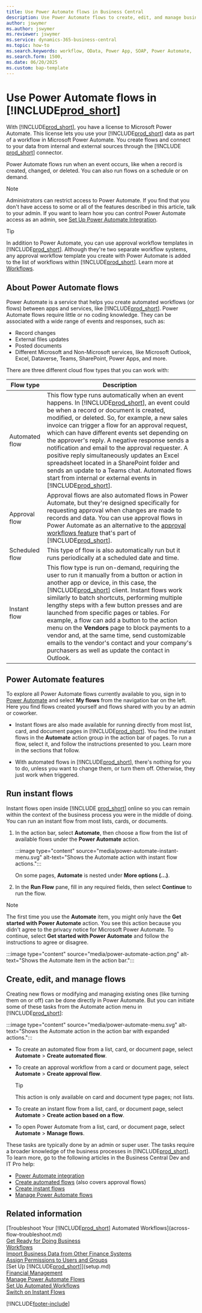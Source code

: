 ```yaml
---
title: Use Power Automate flows in Business Central
description: Use Power Automate flows to create, edit, and manage business processes. Boost productivity with easy automation.
author: jswymer
ms.author: jswymer
ms.reviewer: jswymer
ms.service: dynamics-365-business-central
ms.topic: how-to
ms.search.keywords: workflow, OData, Power App, SOAP, Power Automate, 
ms.search.form: 1500, 
ms.date: 06/20/2025
ms.custom: bap-template 
---
```


# Use Power Automate flows in [!INCLUDE[prod_short](includes/prod_short.md)]

With [!INCLUDE[prod_short](includes/prod_short.md)], you have a license to Microsoft Power Automate. This license lets you use your [!INCLUDE[prod_short](includes/prod_short.md)] data as part of a workflow in Microsoft Power Automate. You create flows and connect to your data from internal and external sources through the [!INCLUDE [prod_short](includes/prod_short.md)] connector.

Power Automate flows run when an event occurs, like when a record is created, changed, or deleted. You can also run flows on a schedule or on demand.

> [!NOTE]
> Administrators can restrict access to Power Automate. If you find that you don't have access to some or all of the features described in this article, talk to your admin. If you want to learn how you can control Power Automate access as an admin, see [Set Up Power Automate Integration](/dynamics365/business-central/dev-itpro/powerplatform/power-automate-setup).

<!-- You must have a valid account with both [!INCLUDE[prod_short](includes/prod_short.md)] and Power Automate. --> 

> [!TIP]
> In addition to Power Automate, you can use approval workflow templates in [!INCLUDE[prod_short](includes/prod_short.md)]. Although they're two separate workflow systems, any approval workflow template you create with Power Automate is added to the list of workflows within [!INCLUDE[prod_short](includes/prod_short.md)]. Learn more at [Workflows](across-workflow.md).

## About Power Automate flows

Power Automate is a service that helps you create automated workflows (or flows) between apps and services, like [!INCLUDE[prod_short](includes/prod_short.md)]. Power Automate flows require little or no coding knowledge. They can be associated with a wide range of events and responses, such as:

- Record changes
- External files updates
- Posted documents
- Different Microsoft and Non-Microsoft services, like Microsoft Outlook, Excel, Dataverse, Teams, SharePoint, Power Apps, and more.

There are three different cloud flow types that you can work with:

|Flow type|Description|
|---------|-----------|
|Automated flow|This flow type runs automatically when an event happens. In [!INCLUDE[prod_short](includes/prod_short.md)], an event could be when a record or document is created, modified, or deleted. So, for example, a new sales invoice can trigger a flow for an approval request, which can have different events set depending on the approver's reply. A negative response sends a notification and email to the approval requester. A positive reply simultaneously updates an Excel spreadsheet located in a SharePoint folder and sends an update to a Teams chat. Automated flows start from internal or external events in [!INCLUDE[prod_short](includes/prod_short.md)].|
|Approval flow|Approval flows are also automated flows in Power Automate, but they're designed specifically for requesting approval when changes are made to records and data. You can use approval flows in Power Automate as an alternative to the [approval workflows feature](across-use-workflows.md) that's part of [!INCLUDE[prod_short](includes/prod_short.md)]. |
|Scheduled flow|This type of flow is also automatically run but it runs periodically at a scheduled date and time. |
|Instant flow|This flow type is run on-demand, requiring the user to run it manually from a button or action in another app or device, in this case, the [!INCLUDE[prod_short](includes/prod_short.md)] client. Instant flows work similarly to batch shortcuts, performing multiple lengthy steps with a few button presses and are launched from specific pages or tables. For example, a flow can add a button to the action menu on the **Vendors** page to block payments to a vendor and, at the same time, send customizable emails to the vendor's contact and your company's purchasers as well as update the contact in Outlook. |

## Power Automate features

To explore all Power Automate flows currently available to you, sign in to [Power Automate](https://powerautomate.com) and select **My flows** from the navigation bar on the left. Here you find flows created yourself and flows shared with you by an admin or coworker.

- Instant flows are also made available for running directly from most list, card, and document pages in [!INCLUDE[prod_short](includes/prod_short.md)]. You find the instant flows in the **Automate** action group in the action bar of pages. To run a flow, select it, and follow the instructions presented to you. Learn more in the sections that follow.

- With automated flows in [!INCLUDE[prod_short](includes/prod_short.md)], there's nothing for you to do, unless you want to change them, or turn them off. Otherwise, they just work when triggered. 
<!--

## Automated flows

With Power Automate, you can create business flows directly in-house and rely on citizen developers. Automated workflows can be started by both internal and external events in [!INCLUDE[prod_short](includes/prod_short.md)], and also be set to run periodically. Learn more and get instructions on how to create flows in the [Set Up Automated Workflows](/dynamics365/business-central/dev-itpro/powerplatform/automate-workflows) article in the administration content.

-->

## Run instant flows

Instant flows open inside [!INCLUDE [prod_short](includes/prod_short.md)] online so you can remain within the context of the business process you were in the middle of doing. You can run an instant flow from most lists, cards, or documents.

1. In the action bar, select **Automate**, then choose a flow from the list of available flows under the **Power Automate** action.

    :::image type="content" source="media/power-automate-instant-menu.svg" alt-text="Shows the Automate action with instant flow actions.":::

    On some pages, **Automate** is nested under **More options (...)**. 
2. In the **Run Flow** pane, fill in any required fields, then select **Continue** to run the flow.

> [!NOTE]
> The first time you use the **Automate** item, you might only have the **Get started with Power Automate** action. You see this action because you didn't agree to the privacy notice for Microsoft Power Automate. To continue, select **Get started with Power Automate** and follow the instructions to agree or disagree.  
>
> :::image type="content" source="media/power-automate-action.png" alt-text="Shows the Automate item in the action bar.":::

<!--

[!INCLUDE [prod_short](includes/prod_short.md)] can run a Power Automate flow from most list, card, and document pages. Once the admin has connected [!INCLUDE [prod_short](includes/prod_short.md)] with Power Automate, you'll see any flows your organization has added when you choose the **Automate** action on the relevant pages. Instant flows are run without leaving [!INCLUDE [prod_short](includes/prod_short.md)]. Learn more in the [Set Up Automated Workflows](/dynamics365/business-central/dev-itpro/powerplatform/automate-workflows) article in the administration content.

These instant flows open on a page inside [!INCLUDE [prod_short](includes/prod_short.md)] online so you can remain within the context of the business process you were in the middle of. Choose the **Automate** action—on some pages nested under the **More Options** menu—choose the **Power Automate** menu item, then choose the relevant link to trigger the workflow. The connection to Power Automate is already set up for you.

Most flows require you to fill in a field or two before you choose the **Run flow** action.

> [!TIP]
> If you don't see an **Automate** action, then your [!INCLUDE [prod_short](includes/prod_short.md)] probably hasn't yet been set up to use Power Automate. Learn more from your admin.-->

## Create, edit, and manage flows

Creating new flows or modifying and managing existing ones (like turning them on or off) can be done directly in Power Automate. But you can initiate some of these tasks from the Automate action menu in  [!INCLUDE[prod_short](includes/prod_short.md)]:

:::image type="content" source="media/power-automate-menu.svg" alt-text="Shows the Automate action in the action bar with expanded actions.":::

- To create an automated flow from a list, card, or document page, select **Automate** > **Create automated flow**.
- To create an approval workflow from a card or document page, select **Automate** > **Create approval flow**.

  > [!TIP]
  > This action is only available on card and document type pages; not lists.
- To create an instant flow from a list, card, or document page, select **Automate** > **Create action based on a flow**.
- To open Power Automate from a list, card, or document page, select **Automate** > **Manage flows**.
<!--- To create new flows or manage existing flows from inside [!INCLUDE[prod_short](includes/prod_short.md)], got to the **Manage Power Automate Flows** page.-->

These tasks are typically done by an admin or super user. The tasks require a broader knowledge of the business processes in [!INCLUDE[prod_short](includes/prod_short.md)]. To learn more, go to the following articles in the Business Central Dev and IT Pro help:

- [Power Automate integration](/dynamics365/business-central/dev-itpro/powerplatform/power-automate-overview)
- [Create automated flows](/dynamics365/business-central/dev-itpro/powerplatform/automate-workflows) (also covers approval flows)
- [Create instant flows](/dynamics365/business-central/dev-itpro/powerplatform/instant-flows)
- [Manage Power Automate flows](/dynamics365/business-central/dev-itpro/powerplatform/manage-power-automate-flows)
<!-- 

## Add more automated flows and instant flows

You can create flows through the [powerautomate.microsoft.com](https://powerautomate.microsoft.com) website. However, if your admin has switched on the capability to run Power Automate flows from inside [!INCLUDE [prod_short](includes/prod_short.md)] online, you can start the process of building a flow from the **Automate** action on the relevant pages, which can be found under the **More Options** menu depending on the page. Then choose the **Power Automate** menu item, and then choose the **Create a flow** action. Power Automate then opens in a new browser tab, and you're signed in automatically.

You can find sample templates to adapt to your company and all available trigger events, using both [!INCLUDE [prod_short](includes/prod_short.md)] and external tools, by choosing the **Connectors** menu on the Power Automate website. Learn more about available templates and triggers in the [Set Up Automated Workflows](/dynamics365/business-central/dev-itpro/powerplatform/automate-workflows) article in the administration content.

## Create and manage Power Automate flows

You can create new flows or manage existing Power Automate flows in [!INCLUDE [prod_short](includes/prod_short.md)] on the **Manage Power Automate Flows** page. Learn more in the [Manage Power Automate Flows](/dynamics365/business-central/dev-itpro/powerplatform/manage-power-automate-flows) article in the administration content.

<!--
You can also manage available Power Automate workflows on the **Workflows** page in [!INCLUDE[prod_short](includes/prod_short.md)]. The page lists both the built-in approval and Power Automate workflows, with options for the latter to enable/disable, delete, and view the workflow on the Power Automate website.-->

## Related information

[Troubleshoot Your [!INCLUDE[prod_short](includes/prod_short.md)] Automated Workflows](across-flow-troubleshoot.md)  
[Get Ready for Doing Business](ui-get-ready-business.md)  
[Workflows](across-workflow.md)  
[Import Business Data from Other Finance Systems](across-import-data-configuration-packages.md)  
[Assign Permissions to Users and Groups](ui-define-granular-permissions.md)  
[Set Up [!INCLUDE[prod_short](includes/prod_short.md)]](setup.md)  
[Financial Management](finance.md)  
[Manage Power Automate Flows](/dynamics365/business-central/dev-itpro/powerplatform/manage-power-automate-flows)  
[Set Up Automated Workflows](/dynamics365/business-central/dev-itpro/powerplatform/automate-workflows)  
[Switch on Instant Flows](/dynamics365/business-central/dev-itpro/powerplatform/instant-flows)  

[!INCLUDE[footer-include](includes/footer-banner.md)]
